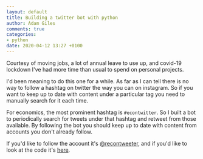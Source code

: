 ```yaml
---
layout: default
title: Building a twitter bot with python
author: Adam Giles
comments: true
categories:
- python
date: 2020-04-12 13:27 +0100
---
```


Courtesy of moving jobs, a lot of annual leave to use up, and covid-19 lockdown I've
had more time than usual to spend on personal projects. 

I'd been meaning to do this one for a while. As far as I can tell there is no way
to follow a hashtag on twitter the way you can on instagram. So if you want to
keep up to date with content under a particular tag you need to manually search 
for it each time.

For economics, the most prominent hashtag is `#econtwitter`. So I built a bot
to periodically search for tweets under that hashtag and retweet from those
available. By following the bot you should keep up to date with content from
accounts you don't already follow.

If you'd like to follow the account it's [@recontweeter](https://twitter.com/recontweeter),
and if you'd like to look at the code it's [here](https://github.com/Giqles/recontweeter).
